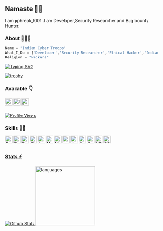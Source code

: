 ## Namaste 🙏🏻
I am  pphreak_1001 .I am  Developer,Security Researcher and Bug bounty Hunter.

### About 🙋🏻‍♂️
```python
Name = "Indian Cyber Troops"
What_I_Do = ['Developer','Security Researcher','Ethical Hacker','Indian','Students','Bug Hunter']
Religion = "Hackers"
```

[![Typing SVG](https://readme-typing-svg.herokuapp.com?font=Ubuntu&color=%2336BCF7&vCenter=true&height=35&lines=root%40pphreak_1001~%23+whoami;%E2%9C%93+Indian+Hacker;%E2%9C%93+Web+Pentester;%E2%9C%93+Indian+Cyber+Space+Troops+;%E2%9C%93+Developer+;%E2%9C%93+Open+source+Toolmaker+)](https://git.io/typing-svg)

[![trophy](https://github-profile-trophy.vercel.app/?username=pphreak-1001&theme=onedark&row=1&margin-w=2&margin-h=2)](https://github.com/pphreak-1001)
### Available 👇
<p>
 
  <a href="https://hackerone.com/pphreak1001">
    <img align="left" alt="Hackerone" width="24px" src="https://www.hackerone.com/themes/hacker_one/images/logo-hackerone.svg" />
  </a>
  <a href="https://instagram.com/i_phantom1001">
    <img align="left" alt="Instagram" width="24px" src="https://cdn.jsdelivr.net/npm/simple-icons@3.2.0/icons/instagram.svg" />
  </a>
   <a href="https://bugcrowd.com/pphreak_1001">
  <img align="left" alt="Bugcrowd" width="24px" src="https://docs.bugcrowd.com/assets/images/bugcrowd-logo.svg" />

</p>
</br>
</br>


![Profile Views](https://hits.seeyoufarm.com/api/count/incr/badge.svg?url=https://github.com/pphreak-1001/&title=Profile%20Views)




### Skills 👨‍💻

<img align="left" alt="Python" width="24px" src="https://cdn.jsdelivr.net/npm/simple-icons@3.2.0/icons/python.svg" />
<img align="left" alt="Flask" width="24px" src="https://cdn.jsdelivr.net/npm/simple-icons@3.2.0/icons/flask.svg" />
<img align="left" alt="Dart" width="24px" src="https://cdn.jsdelivr.net/npm/simple-icons@3.2.0/icons/dart.svg" />
<img align="left" alt="GitHub" width="24px" src="https://cdn.jsdelivr.net/npm/simple-icons@3.2.0/icons/github.svg" />
<img align="left" alt="Android" width="24px" src="https://cdn.jsdelivr.net/npm/simple-icons@3.2.0/icons/android.svg" />
<img align="left" alt="MongoDB" width="24px" src="https://cdn.jsdelivr.net/npm/simple-icons@3.2.0/icons/mongodb.svg" />
<img align="left" alt="MySQL" width="24px" src="https://cdn.jsdelivr.net/npm/simple-icons@3.2.0/icons/mysql.svg" />
<img align="left" alt="JavaScript" width="24px" src="https://cdn.jsdelivr.net/npm/simple-icons@3.2.0/icons/javascript.svg" />
<img align="left" alt="Java" width="24px" src="https://cdn.jsdelivr.net/npm/simple-icons@3.2.0/icons/java.svg" />
<img align="left" alt="C" width="24px" src="https://cdn.jsdelivr.net/npm/simple-icons@3.2.0/icons/c.svg" />
<img align="left" alt="C++" width="24px" src="https://cdn.jsdelivr.net/npm/simple-icons@3.2.0/icons/cplusplus.svg" />
<img align="left" alt="HTML" width="24px" src="https://cdn.jsdelivr.net/npm/simple-icons@3.2.0/icons/html5.svg" />
<img align="left" alt="CSS" width="24px" src="https://cdn.jsdelivr.net/npm/simple-icons@3.2.0/icons/css3.svg" />
</br>
</br>


### Stats ⚡️

![Github Stats](https://github-stats-alpha.vercel.app/api/?username=pphreak-1001&tc=333&ic=333)
<img src="https://github-readme-stats.vercel.app/api/top-langs/?username=pphreak-1001&layout=compact&theme=tokyday" alt="languages" height="195">
